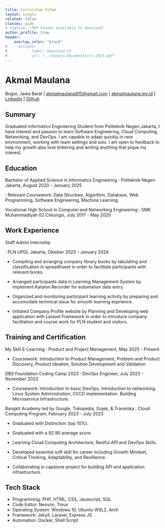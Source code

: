 ```yaml
---
title: Curriculum Vitae
layout: single
related: false
classes: wide
# tagline: "PDF Format available to download"
author_profile: true
header:
    overlay_color: "black"
#     actions:
#         - label: Download CV
#           url: "../assets/documents/cv-2025.pdf"
---
```

# Akmal Maulana 
Bogor, Jawa Barat | akmalmaulana915@gmail.com | 
[akmalmaulana.my.id](akmalmaulana.my.id) | 
[Linkedin](https://www.linkedin.com/in/akmal-maulana/) | [Github](https://github.com/akmalm007)

## Summary
Graduated Informatics Engineering Student from Politeknik Negeri Jakarta, I have interest and passion to learn Software Engineering,
Cloud Computing, Networking, and DevOps. I am capable to adapt quickly in new environment, working with team settings and solo.
I am open to feedback to help my growth also love tinkering and writing anything that pique my interest.

## Education
Bachelor of Applied Science in Informatics Engineering 
:   Politeknik Negeri Jakarta, August 2020 - January 2025

:   Relevant Coursework: Data Structure, Algorithm, Database, Web Programming, Software Engineering, Machine Learning.

Vocational High School in Computer and Networking Engineering
:   SMK Muhammadiyah 02 Cileungsi, July 2017 - May 2020


## Work Experience
Staff Admin Internship

:   PLN UPDL Jakarta, Oktober 2023 - January 2024

- Compiling and arranging company library books by tabulating and classification in spreadhseet in order to 
facilitate participants with relevant books.

- Arranged participants data in Learning Management System by implement Katalon Recorder for eutomation data entry.

- Organized and monitoring participant learning activity by preparing and accomodate technical issue for smooth learning exprience.

- Initiated Company Profile website by Planning and Developing web application with Laravel Framework in order to introduce company facilitation and course work
for PLN student and visitors.

## Training and Certification
My Skill E-Learning
:   Product and Project Management, May 2025 - Present

- Coursework: Introduction to Product Management, Problem and Product Discovery, Product Ideation, Solution Development and Validation

DBS Foundation Coding Camp 2023
:   DevOps Engineer, July 2023 - November 2023

- Coursework: Introduction to basic DevOps, Introduction to networking, Linux System Administration, CI/CD implementation. Building Microservice Infrastructure.

Bangkit Academy led by Google, Tokopedia, Gojek, & Traveloka
:   Cloud Computing Program, February 2023 - July 2023

- Graduated with Distinction (top 10%).

- Graduated with a 92.90 average score.

- Learning Cloud Computing Architecture, Restful API and DevOps Skills.

- Developed essential soft skill for career including Growth Mindset, Critical Thinking, Adaptability, and Resillience.

- Collaborating in capstone project for building API and application infrastructure. 

## Tech Stack
- Programming: PHP, HTML, CSS, Javascript, SQL
- Code Editor: Neovim, Tmux
- Operating System: Windows 10, Ubuntu WSL2, Arch
- Framework: Jekyll, Laravel, Express JS
- Automation: Docker, Shell Script

<!-- ## Project  -->
<!---->
<!-- ## Certificate -->









